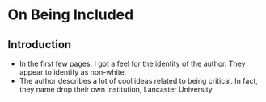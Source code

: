 # On Being Included

## Introduction

- In the first few pages, I got a feel for the identity
  of the author. They appear to identify as non-white.
- The author describes a lot of cool ideas related to
  being critical. In fact, they name drop their own
  institution, Lancaster University. 
